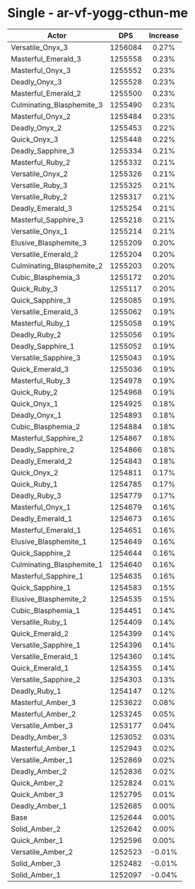 # Single - ar-vf-yogg-cthun-me
| Actor | DPS | Increase |
|---|:---:|:---:|
|Versatile_Onyx_3|1256084|0.27%|
|Masterful_Emerald_3|1255558|0.23%|
|Masterful_Onyx_3|1255552|0.23%|
|Deadly_Onyx_3|1255528|0.23%|
|Masterful_Emerald_2|1255500|0.23%|
|Culminating_Blasphemite_3|1255490|0.23%|
|Masterful_Onyx_2|1255484|0.23%|
|Deadly_Onyx_2|1255453|0.22%|
|Quick_Onyx_3|1255448|0.22%|
|Deadly_Sapphire_3|1255334|0.21%|
|Masterful_Ruby_2|1255332|0.21%|
|Versatile_Onyx_2|1255326|0.21%|
|Versatile_Ruby_3|1255325|0.21%|
|Versatile_Ruby_2|1255317|0.21%|
|Deadly_Emerald_3|1255254|0.21%|
|Masterful_Sapphire_3|1255218|0.21%|
|Versatile_Onyx_1|1255214|0.21%|
|Elusive_Blasphemite_3|1255209|0.20%|
|Versatile_Emerald_2|1255204|0.20%|
|Culminating_Blasphemite_2|1255203|0.20%|
|Cubic_Blasphemia_3|1255172|0.20%|
|Quick_Ruby_3|1255117|0.20%|
|Quick_Sapphire_3|1255085|0.19%|
|Versatile_Emerald_3|1255062|0.19%|
|Masterful_Ruby_1|1255058|0.19%|
|Deadly_Ruby_2|1255056|0.19%|
|Deadly_Sapphire_1|1255052|0.19%|
|Versatile_Sapphire_3|1255043|0.19%|
|Quick_Emerald_3|1255036|0.19%|
|Masterful_Ruby_3|1254978|0.19%|
|Quick_Ruby_2|1254968|0.19%|
|Quick_Onyx_1|1254925|0.18%|
|Deadly_Onyx_1|1254893|0.18%|
|Cubic_Blasphemia_2|1254884|0.18%|
|Masterful_Sapphire_2|1254867|0.18%|
|Deadly_Sapphire_2|1254866|0.18%|
|Deadly_Emerald_2|1254843|0.18%|
|Quick_Onyx_2|1254811|0.17%|
|Quick_Ruby_1|1254785|0.17%|
|Deadly_Ruby_3|1254779|0.17%|
|Masterful_Onyx_1|1254679|0.16%|
|Deadly_Emerald_1|1254673|0.16%|
|Masterful_Emerald_1|1254651|0.16%|
|Elusive_Blasphemite_1|1254649|0.16%|
|Quick_Sapphire_2|1254644|0.16%|
|Culminating_Blasphemite_1|1254640|0.16%|
|Masterful_Sapphire_1|1254635|0.16%|
|Quick_Sapphire_1|1254583|0.15%|
|Elusive_Blasphemite_2|1254535|0.15%|
|Cubic_Blasphemia_1|1254451|0.14%|
|Versatile_Ruby_1|1254409|0.14%|
|Quick_Emerald_2|1254399|0.14%|
|Versatile_Sapphire_1|1254396|0.14%|
|Versatile_Emerald_1|1254360|0.14%|
|Quick_Emerald_1|1254355|0.14%|
|Versatile_Sapphire_2|1254303|0.13%|
|Deadly_Ruby_1|1254147|0.12%|
|Masterful_Amber_3|1253622|0.08%|
|Masterful_Amber_2|1253245|0.05%|
|Versatile_Amber_3|1253177|0.04%|
|Deadly_Amber_3|1253052|0.03%|
|Masterful_Amber_1|1252943|0.02%|
|Versatile_Amber_1|1252869|0.02%|
|Deadly_Amber_2|1252836|0.02%|
|Quick_Amber_2|1252824|0.01%|
|Quick_Amber_3|1252795|0.01%|
|Deadly_Amber_1|1252685|0.00%|
|Base|1252644|0.00%|
|Solid_Amber_2|1252642|0.00%|
|Quick_Amber_1|1252596|0.00%|
|Versatile_Amber_2|1252523|-0.01%|
|Solid_Amber_3|1252482|-0.01%|
|Solid_Amber_1|1252097|-0.04%|
